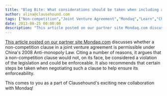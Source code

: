 ```yaml
---
title: "Blog Bite: What considerations should be taken when including a non-competition clause in a Chinese joint venture agreement?"
author: alina@clausehound.com
tags: ["Non-competition","Joint Venture Agreement","Mondaq","Learn","China"]
date: 2013-08-25 00:00:00
description: "This article posted on our partner site Mondaq.com discusses whether a non-competition clause in a joint venture agreement is permissible under China's 2008 Anti-monopoly Law. Citing a number of reas..."
---
```


[This article posted on our partner site Mondaq.com](http://www.mondaq.com/china/x/259502/Cartels+Monopolies/Noncompete+clauses+in+JV+contracts+An+analysis+from+the+perspective+of+the+PRC+Antimonopoly+Law) discusses whether a non-competition clause in a joint venture agreement is permissible under China's 2008 Anti-monopoly Law. Citing a number of reasons, it argues that a non-competition clause would not, on its face, be considered a violation of the legislation and could be enforceable. It also recommends that certain steps be taken when negotiating such a clause to help ensure its enforceability.

This comes to you as a part of Clausehound's exciting new collaboration with Mondaq!